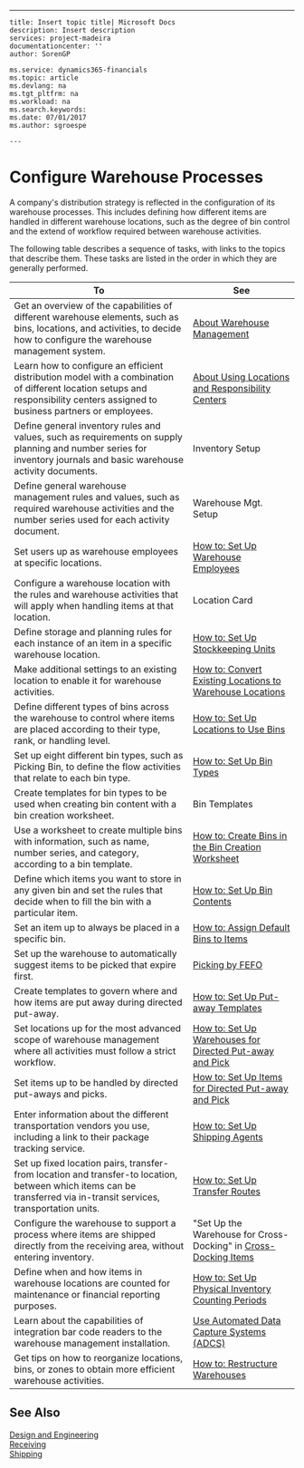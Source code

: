 ---
    title: Insert topic title| Microsoft Docs
    description: Insert description
    services: project-madeira
    documentationcenter: ''
    author: SorenGP

    ms.service: dynamics365-financials
    ms.topic: article
    ms.devlang: na
    ms.tgt_pltfrm: na
    ms.workload: na
    ms.search.keywords:
    ms.date: 07/01/2017
    ms.author: sgroespe

    ---
# Configure Warehouse Processes
A company's distribution strategy is reflected in the configuration of its warehouse processes. This includes defining how different items are handled in different warehouse locations, such as the degree of bin control and the extend of workflow required between warehouse activities.  
  
 The following table describes a sequence of tasks, with links to the topics that describe them. These tasks are listed in the order in which they are generally performed.  
  
|**To**|**See**|  
|------------|-------------|  
|Get an overview of the capabilities of different warehouse elements, such as bins, locations, and activities, to decide how to configure the warehouse management system.|[About Warehouse Management](../WarehouseActivities/about-warehouse-management.md)|  
|Learn how to configure an efficient distribution model with a combination of different location setups and responsibility centers assigned to business partners or employees.|[About Using Locations and Responsibility Centers](../BusinessFunctionality/ResponsibilityCenters/about-using-locations-and-responsibility-centers.md)|  
|Define general inventory rules and values, such as requirements on supply planning and number series for inventory journals and basic warehouse activity documents.|Inventory Setup|  
|Define general warehouse management rules and values, such as required warehouse activities and the number series used for each activity document.|Warehouse Mgt. Setup|  
|Set users up as warehouse employees at specific locations.|[How to: Set Up Warehouse Employees](../WarehouseActivities/how-to-set-up-warehouse-employees.md)|  
|Configure a warehouse location with the rules and warehouse activities that will apply when handling items at that location.|Location Card|  
|Define storage and planning rules for each instance of an item in a specific warehouse location.|[How to: Set Up Stockkeeping Units](../DesignAndEngineering/how-to-set-up-stockkeeping-units.md)|  
|Make additional settings to an existing location to enable it for warehouse activities.|[How to: Convert Existing Locations to Warehouse Locations](../WarehouseActivities/how-to-convert-existing-locations-to-warehouse-locations.md)|  
|Define different types of bins across the warehouse to control where items are placed according to their type, rank, or handling level.|[How to: Set Up Locations to Use Bins](../WarehouseActivities/how-to-set-up-locations-to-use-bins.md)|  
|Set up eight different bin types, such as Picking Bin, to define the flow activities that relate to each bin type.|[How to: Set Up Bin Types](../WarehouseActivities/how-to-set-up-bin-types.md)|  
|Create templates for bin types to be used when creating bin content with a bin creation worksheet.|Bin Templates|  
|Use a worksheet to create multiple bins with information, such as name, number series, and category, according to a bin template.|[How to: Create Bins in the Bin Creation Worksheet](../WarehouseActivities/how-to-create-bins-in-the-bin-creation-worksheet.md)|  
|Define which items you want to store in any given bin and set the rules that decide when to fill the bin with a particular item.|[How to: Set Up Bin Contents](../WarehouseActivities/how-to-set-up-bin-contents.md)|  
|Set an item up to always be placed in a specific bin.|[How to: Assign Default Bins to Items](../WarehouseActivities/how-to-assign-default-bins-to-items.md)|  
|Set up the warehouse to automatically suggest items to be picked that expire first.|[Picking by FEFO](../WarehouseActivities/picking-by-fefo.md)|  
|Create templates to govern where and how items are put away during directed put\-away.|[How to: Set Up Put\-away Templates](../WarehouseActivities/how-to-set-up-put-away-templates.md)|  
|Set locations up for the most advanced scope of warehouse management where all activities must follow a strict workflow.|[How to: Set Up Warehouses for Directed Put\-away and Pick](../WarehouseActivities/how-to-set-up-warehouses-for-directed-put-away-and-pick.md)|  
|Set items up to be handled by directed put\-aways and picks.|[How to: Set Up Items for Directed Put\-away and Pick](../WarehouseActivities/how-to-set-up-items-for-directed-put-away-and-pick.md)|  
|Enter information about the different transportation vendors you use, including a link to their package tracking service.|[How to: Set Up Shipping Agents](../WarehouseActivities/how-to-set-up-shipping-agents.md)|  
|Set up fixed location pairs, transfer\-from location and transfer\-to location, between which items can be transferred via in\-transit services, transportation units.|[How to: Set Up Transfer Routes](../DesignAndEngineering/how-to-set-up-transfer-routes.md)|  
|Configure the warehouse to support a process where items are shipped directly from the receiving area, without entering inventory.|"Set Up the Warehouse for Cross\-Docking" in [Cross\-Docking Items](../Receiving/how-to-cross-dock-items.md)|  
|Define when and how items in warehouse locations are counted for maintenance or financial reporting purposes.|[How to: Set Up Physical Inventory Counting Periods](../WarehouseActivities/how-to-set-up-physical-inventory-counting-periods.md)|  
|Learn about the capabilities of integration bar code readers to the warehouse management installation.|[Use Automated Data Capture Systems \(ADCS\)](../WarehouseActivities/use-automated-data-capture-systems-adcs-.md)|  
|Get tips on how to reorganize locations, bins, or zones to obtain more efficient warehouse activities.|[How to: Restructure Warehouses](../WarehouseActivities/how-to-restructure-warehouses.md)|  
  
## See Also  
 [Design and Engineering](../DesignAndEngineering/design-and-engineering.md)   
 [Receiving](../Receiving/receiving.md)   
 [Shipping](../Topic/Shipping.md)